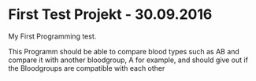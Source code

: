 # First Test Projekt - 30.09.2016
My First Programming test.

This Programm should be able to compare blood types such as AB and compare it with another bloodgroup, A for example, 
and should give out if the Bloodgroups are compatible with each other
